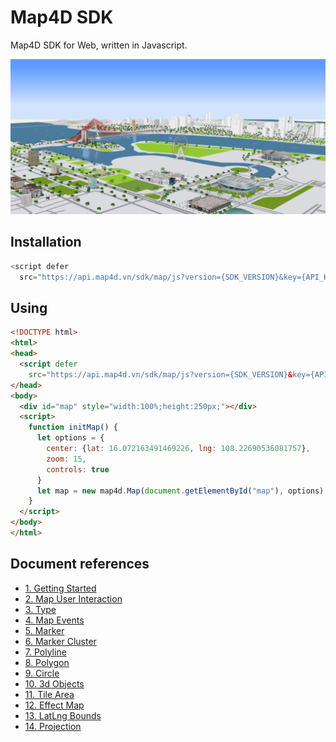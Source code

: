 # Map4D SDK

Map4D SDK for Web, written in Javascript.

[![Map4D Web SDK](https://raw.githubusercontent.com/map4d/map4d-web-sdk/master/sdk/map4dweb.png)](https://map4d.vn) 

## Installation

```JavaScript
<script defer
  src="https://api.map4d.vn/sdk/map/js?version={SDK_VERSION}&key={API_KEY}&callback={FUNCTION}"></script>
```

## Using

```HTML
<!DOCTYPE html>
<html>
<head>
  <script defer
    src="https://api.map4d.vn/sdk/map/js?version={SDK_VERSION}&key={API_KEY}&callback={FUNCTION}"></script>
</head>
<body>
  <div id="map" style="width:100%;height:250px;"></div>
  <script>
    function initMap() {
      let options = {
        center: {lat: 16.072163491469226, lng: 108.22690536081757},
        zoom: 15,
        controls: true
      }
      let map = new map4d.Map(document.getElementById("map"), options)
    }
  </script>
</body>
</html>
```
## Document references

- [1. Getting Started](0-getting-started.md)
- [2. Map User Interaction](1-map-user-interaction.md)
- [3. Type](2-type.md)
- [4. Map Events](3-map-events.md)
- [5. Marker](4-marker.md)
- [6. Marker Cluster](5-marker-cluster.md)
- [7. Polyline](6-polyline.md)
- [8. Polygon](7-polygon.md)
- [9. Circle](8-circle.md)
- [10. 3d Objects](9-3d-objects.md)
- [11. Tile Area](10-tile-area.md)
- [12. Effect Map](11-effect-map.md)
- [13. LatLng Bounds](12-lat-lng-bounds.md)
- [14. Projection](13-projection.md)
